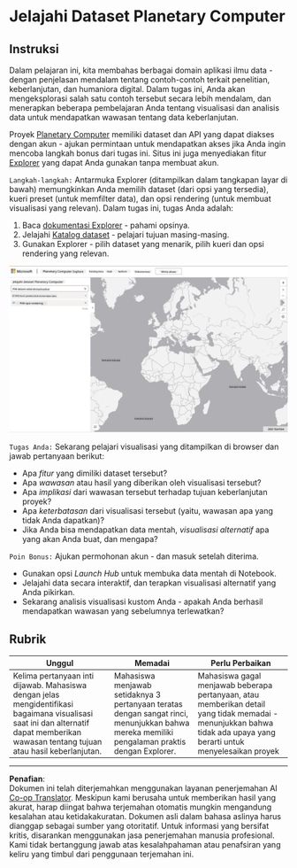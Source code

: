 <!--
CO_OP_TRANSLATOR_METADATA:
{
  "original_hash": "d1e05715f9d97de6c4f1fb0c5a4702c0",
  "translation_date": "2025-08-28T19:10:04+00:00",
  "source_file": "6-Data-Science-In-Wild/20-Real-World-Examples/assignment.md",
  "language_code": "id"
}
-->
# Jelajahi Dataset Planetary Computer

## Instruksi

Dalam pelajaran ini, kita membahas berbagai domain aplikasi ilmu data - dengan penjelasan mendalam tentang contoh-contoh terkait penelitian, keberlanjutan, dan humaniora digital. Dalam tugas ini, Anda akan mengeksplorasi salah satu contoh tersebut secara lebih mendalam, dan menerapkan beberapa pembelajaran Anda tentang visualisasi dan analisis data untuk mendapatkan wawasan tentang data keberlanjutan.

Proyek [Planetary Computer](https://planetarycomputer.microsoft.com/) memiliki dataset dan API yang dapat diakses dengan akun - ajukan permintaan untuk mendapatkan akses jika Anda ingin mencoba langkah bonus dari tugas ini. Situs ini juga menyediakan fitur [Explorer](https://planetarycomputer.microsoft.com/explore) yang dapat Anda gunakan tanpa membuat akun.

`Langkah-langkah:`
Antarmuka Explorer (ditampilkan dalam tangkapan layar di bawah) memungkinkan Anda memilih dataset (dari opsi yang tersedia), kueri preset (untuk memfilter data), dan opsi rendering (untuk membuat visualisasi yang relevan). Dalam tugas ini, tugas Anda adalah:

 1. Baca [dokumentasi Explorer](https://planetarycomputer.microsoft.com/docs/overview/explorer/) - pahami opsinya.
 2. Jelajahi [Katalog dataset](https://planetarycomputer.microsoft.com/catalog) - pelajari tujuan masing-masing.
 3. Gunakan Explorer - pilih dataset yang menarik, pilih kueri dan opsi rendering yang relevan.

![The Planetary Computer Explorer](../../../../translated_images/planetary-computer-explorer.c1e95a9b053167d64e2e8e4347cfb689e47e2037c33103fc1bbea1a149d4f85b.id.png)

`Tugas Anda:`
Sekarang pelajari visualisasi yang ditampilkan di browser dan jawab pertanyaan berikut:
 * Apa _fitur_ yang dimiliki dataset tersebut?
 * Apa _wawasan_ atau hasil yang diberikan oleh visualisasi tersebut?
 * Apa _implikasi_ dari wawasan tersebut terhadap tujuan keberlanjutan proyek?
 * Apa _keterbatasan_ dari visualisasi tersebut (yaitu, wawasan apa yang tidak Anda dapatkan)?
 * Jika Anda bisa mendapatkan data mentah, _visualisasi alternatif_ apa yang akan Anda buat, dan mengapa?

`Poin Bonus:`
Ajukan permohonan akun - dan masuk setelah diterima.
 * Gunakan opsi _Launch Hub_ untuk membuka data mentah di Notebook.
 * Jelajahi data secara interaktif, dan terapkan visualisasi alternatif yang Anda pikirkan.
 * Sekarang analisis visualisasi kustom Anda - apakah Anda berhasil mendapatkan wawasan yang sebelumnya terlewatkan?

## Rubrik

Unggul | Memadai | Perlu Perbaikan
--- | --- | -- |
Kelima pertanyaan inti dijawab. Mahasiswa dengan jelas mengidentifikasi bagaimana visualisasi saat ini dan alternatif dapat memberikan wawasan tentang tujuan atau hasil keberlanjutan.| Mahasiswa menjawab setidaknya 3 pertanyaan teratas dengan sangat rinci, menunjukkan bahwa mereka memiliki pengalaman praktis dengan Explorer. | Mahasiswa gagal menjawab beberapa pertanyaan, atau memberikan detail yang tidak memadai - menunjukkan bahwa tidak ada upaya yang berarti untuk menyelesaikan proyek |

---

**Penafian**:  
Dokumen ini telah diterjemahkan menggunakan layanan penerjemahan AI [Co-op Translator](https://github.com/Azure/co-op-translator). Meskipun kami berusaha untuk memberikan hasil yang akurat, harap diingat bahwa terjemahan otomatis mungkin mengandung kesalahan atau ketidakakuratan. Dokumen asli dalam bahasa aslinya harus dianggap sebagai sumber yang otoritatif. Untuk informasi yang bersifat kritis, disarankan menggunakan jasa penerjemahan manusia profesional. Kami tidak bertanggung jawab atas kesalahpahaman atau penafsiran yang keliru yang timbul dari penggunaan terjemahan ini.